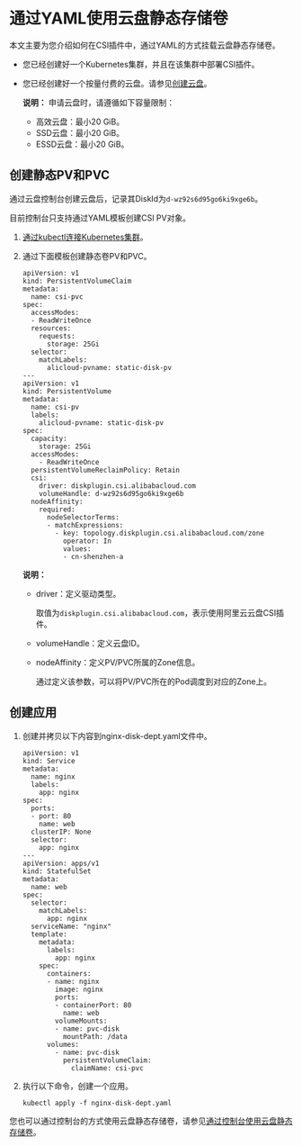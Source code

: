 # 通过YAML使用云盘静态存储卷

本文主要为您介绍如何在CSI插件中，通过YAML的方式挂载云盘静态存储卷。

-   您已经创建好一个Kubernetes集群，并且在该集群中部署CSI插件。
-   您已经创建好一个按量付费的云盘。请参见[创建云盘](/cn.zh-CN/块存储/云盘基础操作/创建云盘/创建云盘.md)。

    **说明：** 申请云盘时，请遵循如下容量限制：

    -   高效云盘：最小20 GiB。
    -   SSD云盘：最小20 GiB。
    -   ESSD云盘：最小20 GiB。

## 创建静态PV和PVC

通过云盘控制台创建云盘后，记录其DiskId为`d-wz92s6d95go6ki9xge6b`。

目前控制台只支持通过YAML模板创建CSI PV对象。

1.  [通过kubectl连接Kubernetes集群](/cn.zh-CN/Kubernetes集群用户指南/集群管理/连接集群/通过kubectl连接Kubernetes集群.md)。

2.  通过下面模板创建静态卷PV和PVC。

    ```
    apiVersion: v1
    kind: PersistentVolumeClaim
    metadata:
      name: csi-pvc
    spec:
      accessModes:
      - ReadWriteOnce
      resources:
        requests:
          storage: 25Gi
      selector:
        matchLabels:
          alicloud-pvname: static-disk-pv
    ---
    apiVersion: v1
    kind: PersistentVolume
    metadata:
      name: csi-pv
      labels:
        alicloud-pvname: static-disk-pv
    spec:
      capacity:
        storage: 25Gi
      accessModes:
        - ReadWriteOnce
      persistentVolumeReclaimPolicy: Retain
      csi:
        driver: diskplugin.csi.alibabacloud.com
        volumeHandle: d-wz92s6d95go6ki9xge6b
      nodeAffinity:
        required:
          nodeSelectorTerms:
          - matchExpressions:
            - key: topology.diskplugin.csi.alibabacloud.com/zone
              operator: In
              values:
              - cn-shenzhen-a
    ```

    **说明：**

    -   driver：定义驱动类型。

        取值为`diskplugin.csi.alibabacloud.com`，表示使用阿里云云盘CSI插件。

    -   volumeHandle：定义云盘ID。
    -   nodeAffinity：定义PV/PVC所属的Zone信息。

        通过定义该参数，可以将PV/PVC所在的Pod调度到对应的Zone上。


## 创建应用

1.  创建并拷贝以下内容到nginx-disk-dept.yaml文件中。

    ```
    apiVersion: v1
    kind: Service
    metadata:
      name: nginx
      labels:
        app: nginx
    spec:
      ports:
      - port: 80
        name: web
      clusterIP: None
      selector:
        app: nginx
    ---
    apiVersion: apps/v1
    kind: StatefulSet
    metadata:
      name: web
    spec:
      selector:
        matchLabels:
          app: nginx
      serviceName: "nginx"
      template:
        metadata:
          labels:
            app: nginx
        spec:
          containers:
          - name: nginx
            image: nginx
            ports:
            - containerPort: 80
              name: web
            volumeMounts:
            - name: pvc-disk
              mountPath: /data
          volumes:
            - name: pvc-disk
              persistentVolumeClaim:
                claimName: csi-pvc
    ```

2.  执行以下命令，创建一个应用。

    ```
    kubectl apply -f nginx-disk-dept.yaml
    ```


您也可以通过控制台的方式使用云盘静态存储卷，请参见[通过控制台使用云盘静态存储卷](/cn.zh-CN/Kubernetes集群用户指南/存储管理-CSI/云盘存储卷/通过控制台使用云盘静态存储卷.md)。


